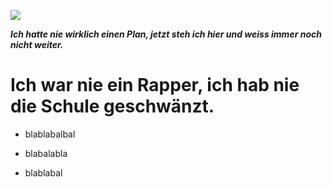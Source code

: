 ![](https://encrypted-tbn0.gstatic.com/images?q=tbn:ANd9GcS88Apqt2zOcFPs5dRFhHh2MDsSR7-FZbPNP6Jvyk7CQy3hFawFcw)

***Ich hatte nie wirklich einen Plan, jetzt steh ich hier und weiss immer noch nicht weiter.*** 

# Ich war nie ein Rapper, ich hab nie die Schule geschwänzt.

* blablabalbal

* blabalabla

* blablabal


